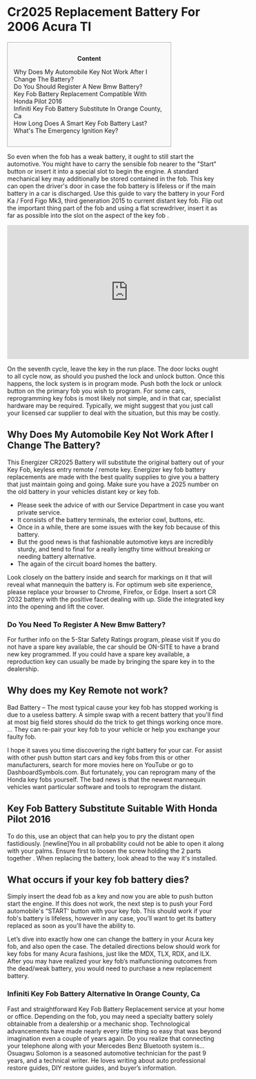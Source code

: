 <h1>Cr2025 Replacement Battery For 2006 Acura Tl</h1>

<div id="toc" style="background: #f9f9f9;border: 1px solid #aaa;display: table;margin-bottom: 1em;padding: 1em;width: 350px;"><p class="toctitle" style="font-weight: 700;text-align: center;">Content</p><ul class="toc_list"><li><a href="#toc-0">Why Does My Automobile Key Not Work After I Change The Battery?</a></li><li><a href="#toc-1">Do You Should Register A New Bmw Battery?</a></li><li><a href="#toc-2">Key Fob Battery Replacement Compatible With Honda Pilot 2016</a></li><li><a href="#toc-3">Infiniti Key Fob Battery Substitute In Orange County, Ca</a></li><li><a href="#toc-4">How Long Does A Smart Key Fob Battery Last?</a></li><li><a href="#toc-6">What's The Emergency Ignition Key?</a></li></ul></div>
<p>So even when the fob has a weak battery, it ought to still start the automotive. You might have to carry the sensible fob nearer to the "Start" button or insert it into a special slot to begin the engine. A standard mechanical key may additionally be stored contained in the fob. This key can open the driver's door in case the fob battery is lifeless or if the main battery in a car is discharged. Use this guide to vary the battery in your Ford Ka / Ford Figo Mk3, third generation 2015 to current distant key fob. Flip out the important thing part of the fob and using a flat screwdriver, insert it as far as possible into the slot on the aspect of the key fob .</p>
<div style='text-align:center'><iframe width='560' height='310' src='https://www.youtube.com/embed/J2pjKsgOLP8' frameborder='0' alt='how to replace battery in acura key fob' allowfullscreen></iframe></div>
<p>On the seventh cycle, leave the key in the run place. The door locks ought to all cycle now, as should you pushed the lock and unlock button. Once this happens, the lock system is in program mode. Push both the lock or unlock button on the primary fob you wish to program. For some cars, reprogramming key fobs is most likely not simple, and in that car, specialist hardware may be required. Typically, we might suggest that you just call your licensed car supplier to deal with the situation, but this may be costly.</p>
<h2 id="toc-0">Why Does My Automobile Key Not Work After I Change The Battery?</h2>
<p>This Energizer CR2025 Battery will substitute the original battery out of your Key Fob, keyless entry remote / remote key. Energizer key fob battery replacements are made with the best quality supplies to give you a battery that just maintain going and going. Make sure you have a 2025 number on the old battery in your vehicles distant key or key fob.</p>
<ul><li>Please seek the advice of with our Service Department in case you want private service.</li><li>It consists of the battery terminals, the exterior cowl, buttons, etc.</li><li>Once in a while, there are some issues with the key fob because of this battery.</li><li>But the good news is that fashionable automotive keys are incredibly sturdy, and tend to final for a really lengthy time without breaking or needing battery alternative.</li><li>The again of the circuit board homes the battery.</li></ul>
<p>Look closely on the battery inside and search for markings on it that will reveal what mannequin the battery is. For optimum web site experience, please replace your browser to Chrome, Firefox, or Edge. Insert a sort CR 2032 battery with the positive facet dealing with up. Slide the integrated key into the opening and lift the cover.</p>
<h3 id="toc-1">Do You Need To Register A New Bmw Battery?</h3>
<p>For further info on the 5-Star Safety Ratings program, please visit If you do not have a spare key available, the car should be ON-SITE to have a brand new key programmed. If you could have a spare key available, a reproduction key can usually be made by bringing the spare key in to the dealership.</p>
<div itemScope itemProp="mainEntity" itemType="https://schema.org/Question">  <div itemProp="name"><h2>Why does my Key Remote not work?</h2></div>  <div itemScope itemProp="acceptedAnswer" itemType="https://schema.org/Answer">      <div itemProp="text"><p>Bad Battery – The most typical cause your key fob has stopped working is due to a useless battery. A simple swap with a recent battery that you'll find at most big field stores should do the trick to get things working once more. ... They can re-pair your key fob to your vehicle or help you exchange your faulty fob.</p></div>  </div></div>
<p>I hope it saves you time discovering the right battery for your car. For assist with other push button start cars and key fobs from this or other manufacturers, search for more movies here on YouTube or go to DashboardSymbols.com. But fortunately, you can reprogram many of the Honda key fobs yourself. The bad news is that the newest mannequin vehicles want particular software and tools to reprogram the distant.</p>
<h2 id="toc-2">Key Fob Battery Substitute Suitable With Honda Pilot 2016</h2>
<p>To do this, use an object that can help you to pry the distant open fastidiously. [newline]You in all probability could not be able to open it along with your palms. Ensure first to loosen the screw holding the 2 parts together . When replacing the battery, look ahead to the way it's installed.</p>
<div itemScope itemProp="mainEntity" itemType="https://schema.org/Question">  <div itemProp="name"><h2>What occurs if your key fob battery dies?</h2></div>  <div itemScope itemProp="acceptedAnswer" itemType="https://schema.org/Answer">      <div itemProp="text"><p>Simply insert the dead fob as a key and now you are able to push button start the engine. If this does not work, the next step is to push your Ford automobile's “START' button with your key fob. This should work if your fob's battery is lifeless, however in any case, you'll want to get its battery replaced as soon as you'll have the ability to.</p></div>  </div></div>
<p>Let’s dive into exactly how one can change the battery in your Acura key fob, and also open the case. The detailed directions below should work for key fobs for many Acura fashions, just like the MDX, TLX, RDX, and ILX. After you may have realized your key fob’s malfunctioning outcomes from the dead/weak battery, you would need to purchase a new replacement battery.</p>
<h3 id="toc-3">Infiniti Key Fob Battery Alternative In Orange County, Ca</h3>
<p>Fast and straightforward Key Fob Battery Replacement service at your home or office. Depending on the fob, you may need a specialty battery solely obtainable from a dealership or a mechanic shop. Technological advancements have made nearly every little thing so easy that was beyond imagination even a couple of years again. Do you realize that connecting your telephone along with your Mercedes Benz Bluetooth system is... Osuagwu Solomon is a seasoned automotive technician for the past 9 years, and a technical writer. He loves writing about auto professional restore guides, DIY restore guides, and buyer’s information.</p>
